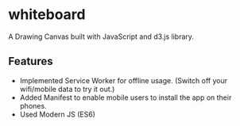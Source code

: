 # whiteboard
A Drawing Canvas built with JavaScript and d3.js library.

## Features
- Implemented Service Worker for offline usage. (Switch off your wifi/mobile data to try it out.)
- Added Manifest to enable mobile users to install the app on their phones.
- Used Modern JS (ES6)
